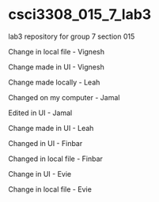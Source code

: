 # csci3308_015_7_lab3
lab3 repository for group 7 section 015


Change in local file - Vignesh

Change made in UI - Vignesh

Change made locally - Leah


Changed on my computer - Jamal

Edited in UI - Jamal

Change made in UI - Leah

Changed in UI - Finbar

Changed in local file - Finbar


Change in UI - Evie

Change in local file - Evie
